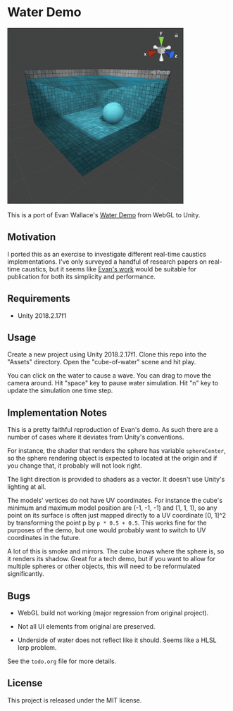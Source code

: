 Water Demo
==========

![Water demo GIF showing caustics.](water-demo.gif)

This is a port of Evan Wallace's [Water Demo](http://madebyevan.com/webgl-water/) from WebGL to Unity.

Motivation
----------

I ported this as an exercise to investigate different real-time caustics implementations.  I've only surveyed a handful of research papers on real-time caustics, but it seems like [Evan's work](https://medium.com/@evanwallace/rendering-realtime-caustics-in-webgl-2a99a29a0b2c) would be suitable for publication for both its simplicity and performance.

Requirements
------------

* Unity 2018.2.17f1

Usage
-----

Create a new project using Unity 2018.2.17f1. Clone this repo into the "Assets" directory.  Open the "cube-of-water" scene and hit play.

You can click on the water to cause a wave.  You can drag to move the camera around.  Hit "space" key to pause water simulation.  Hit "n" key to update the simulation one time step.

Implementation Notes
--------------------

This is a pretty faithful reproduction of Evan's demo.  As such there are a number of cases where it deviates from Unity's conventions.

For instance, the shader that renders the sphere has variable `sphereCenter`, so the sphere rendering object is expected to located at the origin and if you change that, it probably will not look right.

The light direction is provided to shaders as a vector.  It doesn't use Unity's lighting at all.

The models' vertices do not have UV coordinates.  For instance the cube's minimum and maximum model position are (-1, -1, -1) and (1, 1, 1), so any point on its surface is often just mapped directly to a UV coordinate [0, 1]^2 by transforming the point p by `p * 0.5 + 0.5`.  This works fine for the purposes of the demo, but one would probably want to switch to UV coordinates in the future.

A lot of this is smoke and mirrors. The cube knows where the sphere is, so it renders its shadow. Great for a tech demo, but if you want to allow for multiple spheres or other objects, this will need to be reformulated significantly.

Bugs
----

* WebGL build not working (major regression from original project).

* Not all UI elements from original are preserved.

* Underside of water does not reflect like it should.  Seems like a HLSL lerp problem.

See the `todo.org` file for more details.

License
-------

This project is released under the MIT license.
